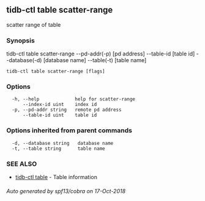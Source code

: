 ## tidb-ctl table scatter-range

scatter range of table

### Synopsis


tidb-ctl table scatter-range --pd-addr(-p) [pd address] --table-id [table id] --database(-d) [database name] --table(-t) [table name]

```
tidb-ctl table scatter-range [flags]
```

### Options

```
  -h, --help             help for scatter-range
      --index-id uint    index id
  -p, --pd-addr string   remote pd address
      --table-id uint    table id
```

### Options inherited from parent commands

```
  -d, --database string   database name
  -t, --table string      table name
```

### SEE ALSO
* [tidb-ctl table](tidb-ctl_table.md)	 - Table information

###### Auto generated by spf13/cobra on 17-Oct-2018
